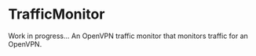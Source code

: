 # TrafficMonitor
Work in progress...
An OpenVPN traffic monitor that monitors traffic for an OpenVPN.

